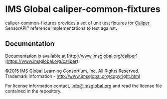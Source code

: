 # IMS Global caliper-common-fixtures

caliper-common-fixtures provides a set of unit test fixtures for [Caliper](http://www.imsglobal.org/caliper) SensorAPI™ 
reference implementations to test against.

## Documentation

Documentation is available at [http://www.imsglobal.org/caliper](https://www.imsglobal.org/caliper).

©2015 IMS Global Learning Consortium, Inc. All Rights Reserved.  
Trademark Information - http://www.imsglobal.org/copyright.html

For license information contact, info@imsglobal.org and read the license file contained in the repository.